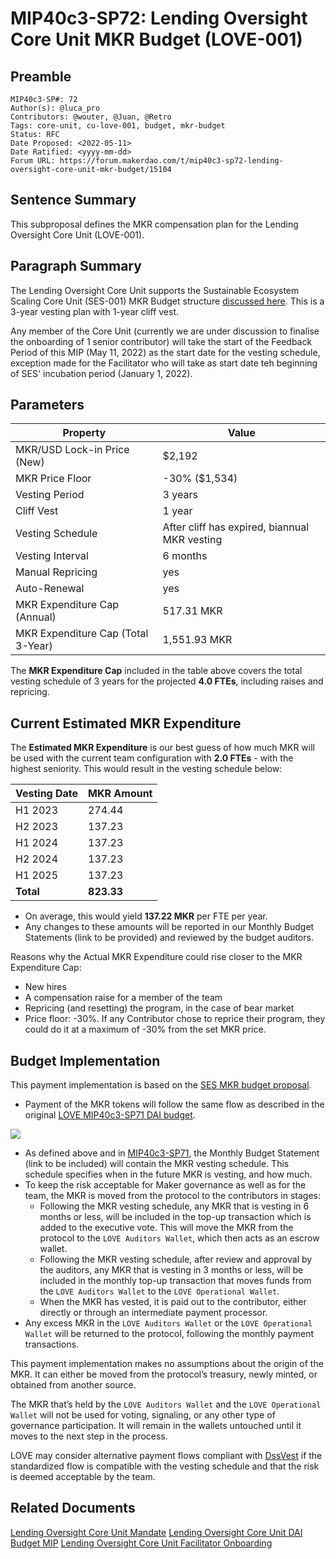 # MIP40c3-SP72: Lending Oversight Core Unit MKR Budget (LOVE-001)

## Preamble

```
MIP40c3-SP#: 72
Author(s): @luca_pro
Contributors: @wouter, @Juan, @Retro
Tags: core-unit, cu-love-001, budget, mkr-budget
Status: RFC
Date Proposed: <2022-05-11>
Date Ratified: <yyyy-mm-dd>
Forum URL: https://forum.makerdao.com/t/mip40c3-sp72-lending-oversight-core-unit-mkr-budget/15104
```

## Sentence Summary
This subproposal defines the MKR compensation plan for the Lending Oversight Core Unit (LOVE-001).

## Paragraph Summary
The Lending Oversight Core Unit supports the Sustainable Ecosystem Scaling Core Unit (SES-001) MKR Budget structure [discussed here](https://forum.makerdao.com/t/pre-mip-discussion-an-alternative-mkr-compensation-plan/8000). This is a 3-year vesting plan with 1-year cliff vest.

Any member of the Core Unit (currently we are under discussion to finalise the onboarding of 1 senior contributor) will take the start of the Feedback Period of this MIP (May 11, 2022) as the start date for the vesting schedule, exception made for the Facilitator who will take as start date teh beginning of SES' incubation period (January 1, 2022).

## Parameters

|Property|Value|
|--|--|
|MKR/USD Lock-in Price (New)|$2,192|
|MKR Price Floor|-30% ($1,534)|
|Vesting Period|3 years|
|Cliff Vest|1 year|
|Vesting Schedule|After cliff has expired, biannual MKR vesting|
|Vesting Interval|6 months|
|Manual Repricing|yes|
|Auto-Renewal|yes|
|MKR Expenditure Cap (Annual)|517.31 MKR|
|MKR Expenditure Cap (Total 3-Year)|1,551.93 MKR|

The **MKR Expenditure Cap** included in the table above covers the total vesting schedule of 3 years for the projected **4.0 FTEs**, including raises and repricing.

## Current Estimated MKR Expenditure

The **Estimated MKR Expenditure** is our best guess of how much MKR will be used with the current team configuration with **2.0 FTEs** - with the highest seniority. This would result in the vesting schedule below:

|Vesting Date|MKR Amount|
|--|--|
|H1 2023|274.44|
|H2 2023|137.23|
|H1 2024|137.23|
|H2 2024|137.23|
|H1 2025|137.23|
|**Total**|**823.33**|

- On average, this would yield **137.22 MKR** per FTE per year.
- Any changes to these amounts will be reported in our Monthly Budget Statements (link to be provided) and reviewed by the budget auditors.

Reasons why the Actual MKR Expenditure could rise closer to the MKR Expenditure Cap:

- New hires
- A compensation raise for a member of the team
- Repricing (and resetting) the program, in the case of bear market
- Price floor: -30%. If any Contributor chose to reprice their program, they could do it at a maximum of -30% from the set MKR price.

## Budget Implementation

This payment implementation is based on the [SES MKR budget proposal](https://forum.makerdao.com/t/mip40c3-sp17-sustainable-ecosystem-scaling-core-unit-mkr-budget-ses-001/8043).

- Payment of the MKR tokens will follow the same flow as described in the original [LOVE MIP40c3-SP71 DAI budget](https://forum.makerdao.com/t/mip40c3-sp71-lending-oversight-core-unit-dai-budget/15103?u=luca_pro).

![](upload://8D4QSVkHWZIxdOLp1HY8yTYNAM5.png)

- As defined above and in [MIP40c3-SP71](https://forum.makerdao.com/t/mip40c3-sp71-lending-oversight-core-unit-dai-budget/15103?u=luca_pro), the Monthly Budget Statement (link to be included) will contain the MKR vesting schedule. This schedule specifies when in the future MKR is vesting, and how much.
- To keep the risk acceptable for Maker governance as well as for the team, the MKR is moved from the protocol to the contributors in stages:
  - Following the MKR vesting schedule, any MKR that is vesting in 6 months or less, will be included in the top-up transaction which is added to the executive vote. This will move the MKR from the protocol to the `LOVE Auditors Wallet`, which then acts as an escrow wallet.
  - Following the MKR vesting schedule, after review and approval by the auditors, any MKR that is vesting in 3 months or less, will be included in the monthly top-up transaction that moves funds from the `LOVE Auditors Wallet` to the `LOVE Operational Wallet`.
  - When the MKR has vested, it is paid out to the contributor, either directly or through an intermediate payment processor.
- Any excess MKR in the `LOVE Auditors Wallet` or the `LOVE Operational Wallet` will be returned to the protocol, following the monthly payment transactions.

This payment implementation makes no assumptions about the origin of the MKR. It can either be moved from the protocol’s treasury, newly minted, or obtained from another source.

The MKR that’s held by the `LOVE Auditors Wallet` and the `LOVE Operational Wallet` will not be used for voting, signaling, or any other type of governance participation. It will remain in the wallets untouched until it moves to the next step in the process.

LOVE may consider alternative payment flows compliant with [DssVest](https://forum.makerdao.com/t/mip-54-dssvest/8025) if the standardized flow is compatible with the vesting schedule and that the risk is deemed acceptable by the team.

## Related Documents

[Lending Oversight Core Unit Mandate](https://forum.makerdao.com/t/mip39c2-sp33-adding-lending-oversight-core-unit-love-001/15098?u=luca_pro)
[Lending Oversight Core Unit DAI Budget MIP](https://forum.makerdao.com/t/mip40c3-sp71-lending-oversight-core-unit-dai-budget/15103?u=luca_pro)
[Lending Oversight Core Unit Facilitator Onboarding](https://forum.makerdao.com/t/mip41c4-sp36-facilitator-onboarding-lending-oversight-core-unit/15105?u=luca_pro)
